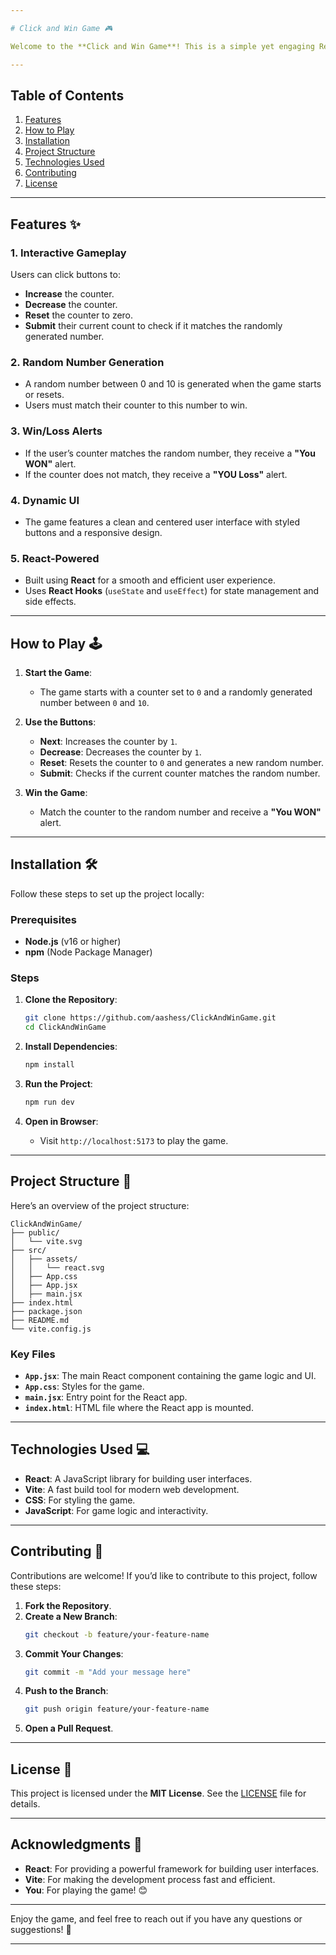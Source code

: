 ```yaml
---

# Click and Win Game 🎮

Welcome to the **Click and Win Game**! This is a simple yet engaging React-based game where users click buttons to increase or decrease a counter and try to match a randomly generated number to win.

---
```


## Table of Contents
1. [Features](#features)
2. [How to Play](#how-to-play)
3. [Installation](#installation)
4. [Project Structure](#project-structure)
5. [Technologies Used](#technologies-used)
6. [Contributing](#contributing)
7. [License](#license)

---

## Features ✨

### 1. Interactive Gameplay
Users can click buttons to:
- **Increase** the counter.
- **Decrease** the counter.
- **Reset** the counter to zero.
- **Submit** their current count to check if it matches the randomly generated number.

### 2. Random Number Generation
- A random number between 0 and 10 is generated when the game starts or resets.
- Users must match their counter to this number to win.

### 3. Win/Loss Alerts
- If the user’s counter matches the random number, they receive a **"You WON"** alert.
- If the counter does not match, they receive a **"YOU Loss"** alert.

### 4. Dynamic UI
- The game features a clean and centered user interface with styled buttons and a responsive design.

### 5. React-Powered
- Built using **React** for a smooth and efficient user experience.
- Uses **React Hooks** (`useState` and `useEffect`) for state management and side effects.

---

## How to Play 🕹️

1. **Start the Game**:
   - The game starts with a counter set to `0` and a randomly generated number between `0` and `10`.

2. **Use the Buttons**:
   - **Next**: Increases the counter by `1`.
   - **Decrease**: Decreases the counter by `1`.
   - **Reset**: Resets the counter to `0` and generates a new random number.
   - **Submit**: Checks if the current counter matches the random number.

3. **Win the Game**:
   - Match the counter to the random number and receive a **"You WON"** alert.

---

## Installation 🛠️

Follow these steps to set up the project locally:

### Prerequisites
- **Node.js** (v16 or higher)
- **npm** (Node Package Manager)

### Steps
1. **Clone the Repository**:
   ```bash
   git clone https://github.com/aashess/ClickAndWinGame.git
   cd ClickAndWinGame
   ```

2. **Install Dependencies**:
   ```bash
   npm install
   ```

3. **Run the Project**:
   ```bash
   npm run dev
   ```

4. **Open in Browser**:
   - Visit `http://localhost:5173` to play the game.

---

## Project Structure 📂

Here’s an overview of the project structure:

```
ClickAndWinGame/
├── public/
│   └── vite.svg
├── src/
│   ├── assets/
│   │   └── react.svg
│   ├── App.css
│   ├── App.jsx
│   ├── main.jsx
├── index.html
├── package.json
├── README.md
└── vite.config.js
```

### Key Files
- **`App.jsx`**: The main React component containing the game logic and UI.
- **`App.css`**: Styles for the game.
- **`main.jsx`**: Entry point for the React app.
- **`index.html`**: HTML file where the React app is mounted.

---

## Technologies Used 💻

- **React**: A JavaScript library for building user interfaces.
- **Vite**: A fast build tool for modern web development.
- **CSS**: For styling the game.
- **JavaScript**: For game logic and interactivity.

---

## Contributing 🤝

Contributions are welcome! If you’d like to contribute to this project, follow these steps:

1. **Fork the Repository**.
2. **Create a New Branch**:
   ```bash
   git checkout -b feature/your-feature-name
   ```
3. **Commit Your Changes**:
   ```bash
   git commit -m "Add your message here"
   ```
4. **Push to the Branch**:
   ```bash
   git push origin feature/your-feature-name
   ```
5. **Open a Pull Request**.

---

## License 📄

This project is licensed under the **MIT License**. See the [LICENSE](LICENSE) file for details.

---

## Acknowledgments 🙏

- **React**: For providing a powerful framework for building user interfaces.
- **Vite**: For making the development process fast and efficient.
- **You**: For playing the game! 😊

---

Enjoy the game, and feel free to reach out if you have any questions or suggestions! 🚀

---